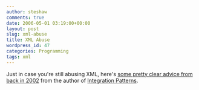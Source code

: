 ```yaml
---
author: steshaw
comments: true
date: 2006-05-01 03:19:00+00:00
layout: post
slug: xml-abuse
title: XML Abuse
wordpress_id: 47
categories: Programming
tags: xml
---
```


Just in case you're still abusing XML, here's [some pretty clear advice from
back in 2002](http://www.ddj.com/dept/architect/184414926) from the author
of [Integration Patterns](http://integrationpatterns.com).
